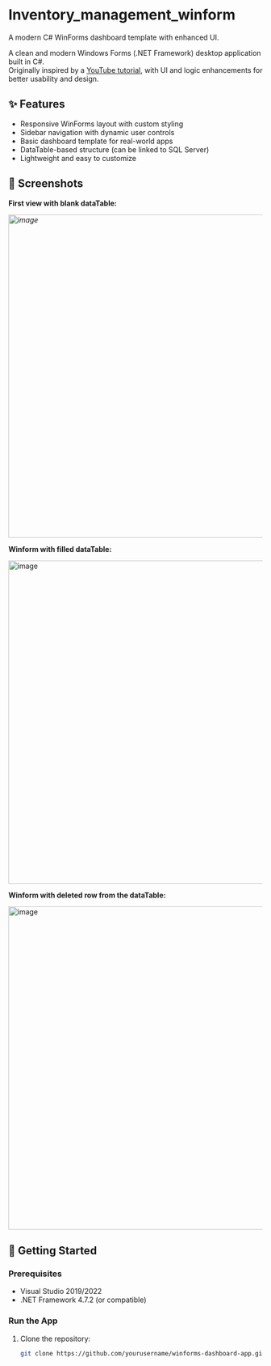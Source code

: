 # Inventory_management_winform
 A modern C# WinForms dashboard template with enhanced UI.

A clean and modern Windows Forms (.NET Framework) desktop application built in C#.  
Originally inspired by a [YouTube tutorial](https://www.youtube.com/watch?v=s1kfkVkW3j4), with UI and logic enhancements for better usability and design.

## ✨ Features

- Responsive WinForms layout with custom styling
- Sidebar navigation with dynamic user controls
- Basic dashboard template for real-world apps
- DataTable-based structure (can be linked to SQL Server)
- Lightweight and easy to customize

## 📸 Screenshots
**First view with blank dataTable:**

*<img width="958" height="639" alt="image" src="https://github.com/user-attachments/assets/5796a43a-3d9c-41a0-b504-e5f890b3c760" />*


**Winform with filled dataTable:**

<img width="958" height="639" alt="image" src="https://gcdnb.pbrd.co/images/Th391nOqbU7o.png?o=1" />

**Winform with deleted row from the dataTable:**

<img width="958" height="639" alt="image" src="https://gcdnb.pbrd.co/images/jpCGNs09MIbC.png?o=1" />




## 🚀 Getting Started

### Prerequisites

- Visual Studio 2019/2022
- .NET Framework 4.7.2 (or compatible)

### Run the App

1. Clone the repository:
   ```bash
   git clone https://github.com/yourusername/winforms-dashboard-app.git

